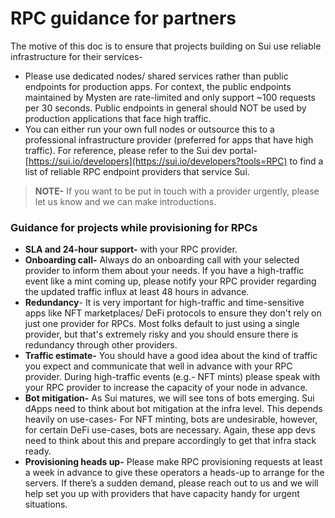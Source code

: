 # RPC guidance for partners

The motive of this doc is to ensure that projects building on Sui use reliable infrastructure for their services-

- Please use dedicated nodes/ shared services rather than public endpoints for production apps. For context, the public endpoints maintained by Mysten are rate-limited and only support ~100 requests per 30 seconds. Public endpoints in general should NOT be used by production applications that face high traffic.
- You can either run your own full nodes or outsource this to a professional infrastructure provider (preferred for apps that have high traffic). For reference, please refer to the Sui dev portal- [https://sui.io/developers](https://sui.io/developers?tools=RPC)  to find a list of reliable RPC endpoint providers that service Sui.

> **NOTE-** If you want to be put in touch with a provider urgently, please let us know and we can make introductions.
> 

### Guidance for projects while provisioning for RPCs

- **SLA and 24-hour support-** with your RPC provider.
- **Onboarding call-** Always do an onboarding call with your selected provider to inform them about your needs. If you have a high-traffic event like a mint coming up, please notify your RPC provider regarding the updated traffic influx at least 48 hours in advance.
- **Redundancy**- It is very important for high-traffic and time-sensitive apps like NFT marketplaces/ DeFi protocols to ensure they don't rely on just one provider for RPCs. Most folks default to just using a single provider, but that's extremely risky and you should ensure there is redundancy through other providers.
- **Traffic estimate-** You should have a good idea about the kind of traffic you expect and communicate that well in advance with your RPC provider. During high-traffic events (e.g.- NFT mints) please speak with your RPC provider to increase the capacity of your node in advance.
- **Bot mitigation-** As Sui matures, we will see tons of bots emerging. Sui dApps need to think about bot mitigation at the infra level. This depends heavily on use-cases- For NFT minting, bots are undesirable, however, for certain DeFi use-cases, bots are necessary. Again, these app devs need to think about this and prepare accordingly to get that infra stack ready.
- **Provisioning heads up-** Please make RPC provisioning requests at least a week in advance to give these operators a heads-up to arrange for the servers. If there’s a sudden demand, please reach out to us and we will help set you up with providers that have capacity handy for urgent situations.
